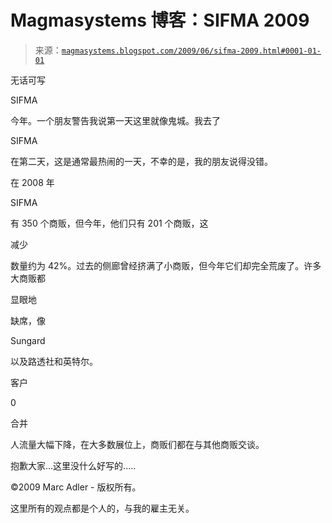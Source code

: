 <!--yml

分类：未分类

日期：2024-05-18 04:52:47

-->

# Magmasystems 博客：SIFMA 2009

> 来源：[`magmasystems.blogspot.com/2009/06/sifma-2009.html#0001-01-01`](http://magmasystems.blogspot.com/2009/06/sifma-2009.html#0001-01-01)

无话可写

SIFMA

今年。一个朋友警告我说第一天这里就像鬼城。我去了

SIFMA

在第二天，这是通常最热闹的一天，不幸的是，我的朋友说得没错。

在 2008 年

SIFMA

有 350 个商贩，但今年，他们只有 201 个商贩，这

减少

数量约为 42%。过去的侧廊曾经挤满了小商贩，但今年它们却完全荒废了。许多大商贩都

显眼地

缺席，像

Sungard

以及路透社和英特尔。

客户

0

合并

人流量大幅下降，在大多数展位上，商贩们都在与其他商贩交谈。

抱歉大家...这里没什么好写的.....

©2009 Marc Adler - 版权所有。

这里所有的观点都是个人的，与我的雇主无关。
